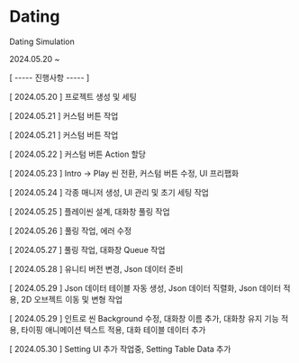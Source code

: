 # Dating
Dating Simulation

2024.05.20 ~


[ ----- 진행사항 ----- ]

[ 2024.05.20 ] 프로젝트 생성 및 세팅

[ 2024.05.21 ] 커스텀 버튼 작업

[ 2024.05.21 ] 커스텀 버튼 작업

[ 2024.05.22 ] 커스텀 버튼 Action 할당

[ 2024.05.23 ] Intro -> Play 씬 전환, 커스텀 버튼 수정, UI 프리팹화

[ 2024.05.24 ] 각종 매니저 생성, UI 관리 및 초기 세팅 작업

[ 2024.05.25 ] 플레이씬 설계, 대화창 풀링 작업

[ 2024.05.26 ] 풀링 작업, 에러 수정

[ 2024.05.27 ] 풀링 작업, 대화창 Queue 작업

[ 2024.05.28 ] 유니티 버전 변경, Json 데이터 준비

[ 2024.05.29 ] Json 데이터 테이블 자동 생성, Json 데이터 직렬화, Json 데이터 적용, 2D 오브젝트 이동 및 변형 작업

[ 2024.05.29 ] 인트로 씬 Background 수정, 대화창 이름 추가, 대화창 유지 기능 적용, 타이핑 애니메이션 텍스트 적용, 대화 테이블 데이터 추가

[ 2024.05.30 ] Setting UI 추가 작업중, Setting Table Data 추가